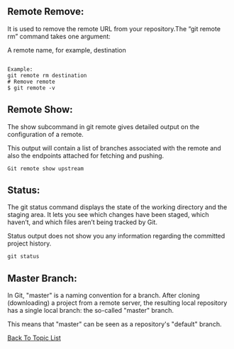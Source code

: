 ## Remote Remove:
It is used to remove the remote URL from your repository.The “git remote rm” command takes one argument:

A remote name, for example, destination

```

Example: 
git remote rm destination
# Remove remote	
$ git remote -v
```


## Remote Show:
The show subcommand in git remote  gives detailed output on the configuration of a remote. 

This output will contain a list of branches associated with the remote and also the endpoints attached for fetching and pushing.



```
Git remote show upstream
```

## Status:  
The git status command displays the state of the working directory and the staging area. It lets you see which changes have been staged, which haven’t, and which files aren’t being tracked by Git.
		
 Status output does not show you any information regarding the committed project history.

```
git status
```

## Master Branch:
In Git, "master" is a naming convention for a branch. After cloning (downloading) a project from a remote server, the resulting local repository has a single local branch: the so-called "master" branch.

This means that "master" can be seen as a repository's "default" branch.



[Back To Topic List](README.md)
